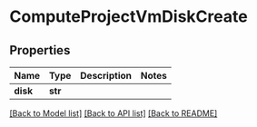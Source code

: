 # ComputeProjectVmDiskCreate

## Properties
Name | Type | Description | Notes
------------ | ------------- | ------------- | -------------
**disk** | **str** |  | 

[[Back to Model list]](../README.md#documentation-for-models) [[Back to API list]](../README.md#documentation-for-api-endpoints) [[Back to README]](../README.md)


